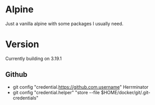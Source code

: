 # Alpine #
Just a vanilla alpine with some packages I usually need.

# Version #
Currently building on 3.19.1

## Github ##
  - git config "credential.https://github.com.username" Herrminator
  - git config "credential.helper" "store --file $HOME/docker/git/.git-credentials"
